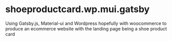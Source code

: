 # shoeproductcard.wp.mui.gatsby
Using Gatsby.js, Material-ui and Wordpress hopefully with woocommerce to produce an ecommerce website with the landing page being a shoe product card
